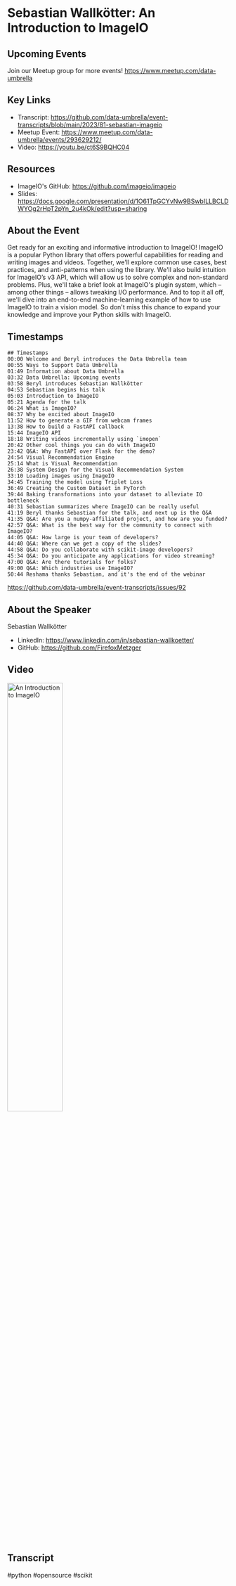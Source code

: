 # Sebastian Wallkötter: An Introduction to ImageIO

## Upcoming Events
Join our Meetup group for more events!
https://www.meetup.com/data-umbrella

## Key Links
- Transcript: https://github.com/data-umbrella/event-transcripts/blob/main/2023/81-sebastian-imageio
- Meetup Event: https://www.meetup.com/data-umbrella/events/293629212/
- Video: https://youtu.be/ct6S9BQHC04

## Resources
- ImageIO's GitHub: https://github.com/imageio/imageio
- Slides: https://docs.google.com/presentation/d/1O61TpGCYvNw9BSwbILLBCLDWYOg2rHpT2pYn_2u4kOk/edit?usp=sharing

## About the Event
Get ready for an exciting and informative introduction to ImageIO! ImageIO is a popular Python library that offers powerful capabilities for reading and writing images and videos. Together, we'll explore common use cases, best practices, and anti-patterns when using the library. We'll also build intuition for ImageIO’s v3 API, which will allow us to solve complex and non-standard problems. Plus, we'll take a brief look at ImageIO's plugin system, which – among other things – allows tweaking I/O performance. And to top it all off, we'll dive into an end-to-end machine-learning example of how to use ImageIO to train a vision model. So don't miss this chance to expand your knowledge and improve your Python skills with ImageIO.

## Timestamps
```
## Timestamps
00:00 Welcome and Beryl introduces the Data Umbrella team
00:55 Ways to Support Data Umbrella
01:49 Information about Data Umbrella
03:32 Data Umbrella: Upcoming events
03:58 Beryl introduces Sebastian Wallkötter
04:53 Sebastian begins his talk
05:03 Introduction to ImageIO
05:21 Agenda for the talk
06:24 What is ImageIO?
08:37 Why be excited about ImageIO
11:52 How to generate a GIF from webcam frames
13:38 How to build a FastAPI callback
15:44 ImageIO API
18:18 Writing videos incrementally using `imopen`
20:42 Other cool things you can do with ImageIO
23:42 Q&A: Why FastAPI over Flask for the demo?
24:54 Visual Recommendation Engine
25:14 What is Visual Recommendation
26:38 System Design for the Visual Recommendation System
33:10 Loading images using ImageIO
34:45 Training the model using Triplet Loss
36:49 Creating the Custom Dataset in PyTorch
39:44 Baking transformations into your dataset to alleviate IO bottleneck
40:31 Sebastian summarizes where ImageIO can be really useful
41:19 Beryl thanks Sebastian for the talk, and next up is the Q&A
41:35 Q&A: Are you a numpy-affiliated project, and how are you funded?
42:57 Q&A: What is the best way for the community to connect with ImageIO?
44:05 Q&A: How large is your team of developers?
44:40 Q&A: Where can we get a copy of the slides?
44:58 Q&A: Do you collaborate with scikit-image developers?
45:34 Q&A: Do you anticipate any applications for video streaming?
47:00 Q&A: Are there tutorials for folks?
49:00 Q&A: Which industries use ImageIO?
50:44 Reshama thanks Sebastian, and it's the end of the webinar
```
https://github.com/data-umbrella/event-transcripts/issues/92


## About the Speaker
Sebastian Wallkötter

- LinkedIn: https://www.linkedin.com/in/sebastian-wallkoetter/ 
- GitHub: https://github.com/FirefoxMetzger

## Video
<a href="http://www.youtube.com/watch?feature=player_embedded&v=ct6S9BQHC04" target="_blank"><img src="http://img.youtube.com/vi/ct6S9BQHC04/0.jpg"
alt="An Introduction to ImageIO" width="50%" /></a>


## Transcript

#python #opensource #scikit 
